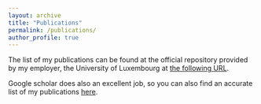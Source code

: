 ```yaml
---
layout: archive
title: "Publications"
permalink: /publications/
author_profile: true
---
```


The list of my publications can be found at the official repository provided by my employer, the University of Luxembourg at [the following URL](https://orbilu.uni.lu/profile?uid=50001184).



Google scholar does also an excellent job, so you can also find an accurate list of my publications [here](https://scholar.google.co.uk/citations?hl=en&user=nLOPh-oAAAAJ). 